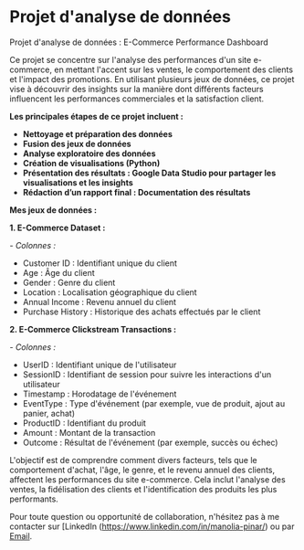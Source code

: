 # Projet d'analyse de données 

Projet d'analyse de données : E-Commerce Performance Dashboard

Ce projet se concentre sur l'analyse des performances d'un site e-commerce, en mettant l'accent sur les ventes, le comportement des clients et l'impact des promotions. En utilisant plusieurs jeux de données, ce projet vise à découvrir des insights sur la manière dont différents facteurs influencent les performances commerciales et la satisfaction client.

**Les principales étapes de ce projet incluent :**
- **Nettoyage et préparation des données**
- **Fusion des jeux de données**
- **Analyse exploratoire des données**
- **Création de visualisations (Python)**
- **Présentation des résultats : Google Data Studio pour partager les visualisations et les insights**
- **Rédaction d’un rapport final : Documentation des résultats**

**Mes jeux de données :**

**1. E-Commerce Dataset :**

*- Colonnes :*
- Customer ID : Identifiant unique du client
- Age : Âge du client
- Gender : Genre du client
- Location : Localisation géographique du client
- Annual Income : Revenu annuel du client
- Purchase History : Historique des achats effectués par le client

**2. E-Commerce Clickstream Transactions :**

*- Colonnes :*
- UserID : Identifiant unique de l'utilisateur
- SessionID : Identifiant de session pour suivre les interactions d'un utilisateur
- Timestamp : Horodatage de l'événement
- EventType : Type d'événement (par exemple, vue de produit, ajout au panier, achat)
- ProductID : Identifiant du produit
- Amount : Montant de la transaction
- Outcome : Résultat de l'événement (par exemple, succès ou échec)


L'objectif est de comprendre comment divers facteurs, tels que le comportement d'achat, l'âge, le genre, et le revenu annuel des clients, affectent les performances du site e-commerce. Cela inclut l'analyse des ventes, la fidélisation des clients et l'identification des produits les plus performants.

Pour toute question ou opportunité de collaboration, n'hésitez pas à me contacter sur [LinkedIn (https://www.linkedin.com/in/manolia-pinar/) ou par [Email](mailto:anoliapinar@gmail.com).
